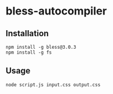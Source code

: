 # bless-autocompiler
## Installation
```
npm install -g bless@3.0.3
npm install -g fs
```
## Usage
```
node script.js input.css output.css
```
